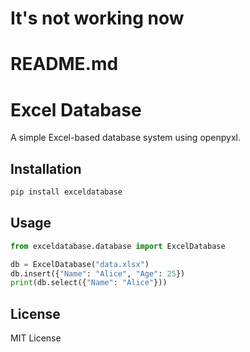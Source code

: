 # It's not working now

# README.md
# Excel Database

A simple Excel-based database system using openpyxl.

## Installation
```sh
pip install exceldatabase
```

## Usage
```python
from exceldatabase.database import ExcelDatabase

db = ExcelDatabase("data.xlsx")
db.insert({"Name": "Alice", "Age": 25})
print(db.select({"Name": "Alice"}))
```

## License
MIT License
